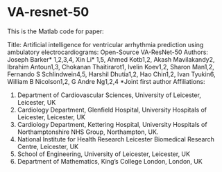 # VA-resnet-50

This is the Matlab code for paper: 

Title: Artificial intelligence for ventricular arrhythmia prediction using ambulatory electrocardiograms: Open-Source VA-ResNet-50
Authors: Joseph Barker* 1,2,3,4, Xin Li* 1,5, Ahmed Kotb1,2, Akash Mavilakandy2, Ibrahim Antoun1,3, Chokanan Thaitirarot1, Ivelin Koev1,2, Sharon Man1,2, Fernando S Schlindwein4,5, Harshil Dhutia1,2, Hao Chin1,2, Ivan Tyukin6, William B Nicolson1,2, G Andre Ng1,2,4
*Joint first author
Affiliations: 
1. Department of Cardiovascular Sciences, University of Leicester, Leicester, UK
2. Cardiology Department, Glenfield Hospital, University Hospitals of Leicester, Leicester, UK
3. Cardiology Department, Kettering Hospital, University Hospitals of Northamptonshire NHS Group, Northampton, UK.
4. National Institute for Health Research Leicester Biomedical Research Centre, Leicester, UK
5. School of Engineering, University of Leicester, Leicester, UK
6. Department of Mathematics, King’s College London, London, UK
